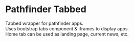 # Pathfinder Tabbed
Tabbed wrapper for pathfinder apps.  
Uses bootstrap tabs component & iframes to display apps.  
Home tab can be used as landing page, current news, etc.  
